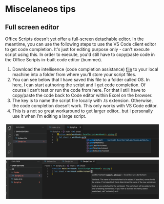 # Miscelaneos tips

## Full screen editor

Office Scripts doesn't yet offer a full-screen detachable editor. In the meantime, you can use the following steps to use the VS Code client editor to get code completion. It's just for editing purpose only - can't execute script using this. In order to execute, you'd still have to copy/paste code in the Office Scripts in-built code editor (bummer). 

1. Download the intellisence (code completion assistance) [file](index.d.ts) to your local machine into a folder from where you'll store your script files. 
1. You can see below that I have saved this file to a folder called OS. In here, I can start authoring the script and I get code completion. Of course I can’t test or run the code from here. For that I still have to copy/paste the code back to Code editor within Excel on the browser. 
1. The key is to name the script file locally with .ts extension. Otherwise, the code completion doesn’t work. This only works with VS Code editor. 
1. This is a not so great workaround to get larger editor.. but I personally use it when I’m editing a large script. 

![Editor](editor.png)

